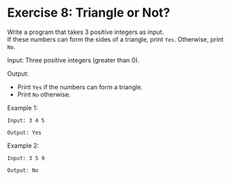 # Exercise 8: Triangle or Not?

Write a program that takes 3 positive integers as input.  
If these numbers can form the sides of a triangle, print `Yes`. Otherwise, print `No`.

Input: Three positive integers (greater than 0).

Output: 
- Print `Yes` if the numbers can form a triangle.
- Print `No` otherwise.

Example 1:
```
Input: 3 4 5
```
```
Output: Yes
```

Example 2:
```
Input: 3 5 9
```
```
Output: No
```
